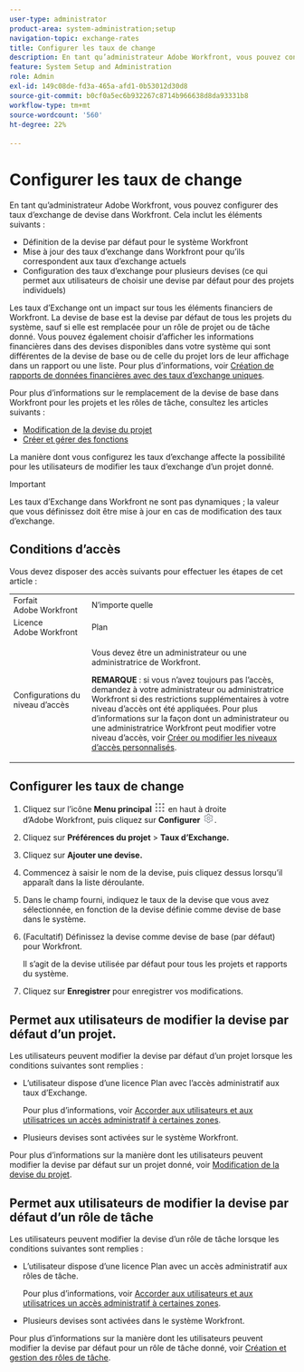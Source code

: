 ```yaml
---
user-type: administrator
product-area: system-administration;setup
navigation-topic: exchange-rates
title: Configurer les taux de change
description: En tant qu’administrateur Adobe Workfront, vous pouvez configurer des taux d’exchange de devise dans Workfront.
feature: System Setup and Administration
role: Admin
exl-id: 149c08de-fd3a-465a-afd1-0b53012d30d8
source-git-commit: b0cf0a5ec6b932267c8714b966638d8da93331b8
workflow-type: tm+mt
source-wordcount: '560'
ht-degree: 22%

---
```


# Configurer les taux de change

<!--
<p data-mc-conditions="QuicksilverOrClassic.Draft mode">*** DON'T DELETE, DRAFT OR HIDE THIS ARTICLE. IT IS LINKED TO THE PRODUCT, THROUGH THE CONTEXT SENSITIVE HELP LINKS. **</p>
-->

En tant qu’administrateur Adobe Workfront, vous pouvez configurer des taux d’exchange de devise dans Workfront. Cela inclut les éléments suivants :

* Définition de la devise par défaut pour le système Workfront
* Mise à jour des taux d’exchange dans Workfront pour qu’ils correspondent aux taux d’exchange actuels
* Configuration des taux d’exchange pour plusieurs devises (ce qui permet aux utilisateurs de choisir une devise par défaut pour des projets individuels)

Les taux d’Exchange ont un impact sur tous les éléments financiers de Workfront. La devise de base est la devise par défaut de tous les projets du système, sauf si elle est remplacée pour un rôle de projet ou de tâche donné. Vous pouvez également choisir d’afficher les informations financières dans des devises disponibles dans votre système qui sont différentes de la devise de base ou de celle du projet lors de leur affichage dans un rapport ou une liste. Pour plus d’informations, voir [Création de rapports de données financières avec des taux d’exchange uniques](../../../reports-and-dashboards/reports/creating-and-managing-reports/create-financial-data-reports-unique-exchange-rates.md).

Pour plus d’informations sur le remplacement de la devise de base dans Workfront pour les projets et les rôles de tâche, consultez les articles suivants :

* [Modification de la devise du projet](../../../manage-work/projects/project-finances/change-project-currency.md)
* [Créer et gérer des fonctions](../../../administration-and-setup/set-up-workfront/organizational-setup/create-manage-job-roles.md)

La manière dont vous configurez les taux d’exchange affecte la possibilité pour les utilisateurs de modifier les taux d’exchange d’un projet donné.

>[!IMPORTANT]
>
>Les taux d’Exchange dans Workfront ne sont pas dynamiques ; la valeur que vous définissez doit être mise à jour en cas de modification des taux d’exchange.

## Conditions d’accès

Vous devez disposer des accès suivants pour effectuer les étapes de cet article :

<table style="table-layout:auto"> 
 <col> 
 <col> 
 <tbody> 
  <tr> 
   <td role="rowheader">Forfait Adobe Workfront</td> 
   <td>N’importe quelle</td> 
  </tr> 
  <tr> 
   <td role="rowheader">Licence Adobe Workfront</td> 
   <td>Plan</td> 
  </tr> 
  <tr> 
   <td role="rowheader">Configurations du niveau d’accès</td> 
   <td> <p>Vous devez être un administrateur ou une administratrice de Workfront.</p> <p><b>REMARQUE</b> : si vous n’avez toujours pas l’accès, demandez à votre administrateur ou administratrice Workfront si des restrictions supplémentaires à votre niveau d’accès ont été appliquées. Pour plus d’informations sur la façon dont un administrateur ou une administratrice Workfront peut modifier votre niveau d’accès, voir <a href="../../../administration-and-setup/add-users/configure-and-grant-access/create-modify-access-levels.md" class="MCXref xref">Créer ou modifier les niveaux d’accès personnalisés</a>.</p> </td> 
  </tr> 
 </tbody> 
</table>

## Configurer les taux de change

1. Cliquez sur l’icône **Menu principal** ![](assets/main-menu-icon.png) en haut à droite d’Adobe Workfront, puis cliquez sur **Configurer** ![](assets/gear-icon-settings.png).

1. Cliquez sur **Préférences du projet** > **Taux d’Exchange.**

1. Cliquez sur **Ajouter une devise.**
1. Commencez à saisir le nom de la devise, puis cliquez dessus lorsqu’il apparaît dans la liste déroulante.

1. Dans le champ fourni, indiquez le taux de la devise que vous avez sélectionnée, en fonction de la devise définie comme devise de base dans le système.
1. (Facultatif) Définissez la devise comme devise de base (par défaut) pour Workfront.

   Il s’agit de la devise utilisée par défaut pour tous les projets et rapports du système.

1. Cliquez sur **Enregistrer** pour enregistrer vos modifications.

## Permet aux utilisateurs de modifier la devise par défaut d’un projet.

Les utilisateurs peuvent modifier la devise par défaut d’un projet lorsque les conditions suivantes sont remplies :

* L’utilisateur dispose d’une licence Plan avec l’accès administratif aux taux d’Exchange.

  Pour plus d’informations, voir [Accorder aux utilisateurs et aux utilisatrices un accès administratif à certaines zones](../../../administration-and-setup/add-users/configure-and-grant-access/grant-users-admin-access-certain-areas.md).

* Plusieurs devises sont activées sur le système Workfront.

Pour plus d’informations sur la manière dont les utilisateurs peuvent modifier la devise par défaut sur un projet donné, voir [Modification de la devise du projet](../../../manage-work/projects/project-finances/change-project-currency.md).

## Permet aux utilisateurs de modifier la devise par défaut d’un rôle de tâche

Les utilisateurs peuvent modifier la devise d’un rôle de tâche lorsque les conditions suivantes sont remplies :

* L’utilisateur dispose d’une licence Plan avec un accès administratif aux rôles de tâche.

  Pour plus d’informations, voir [Accorder aux utilisateurs et aux utilisatrices un accès administratif à certaines zones](../../../administration-and-setup/add-users/configure-and-grant-access/grant-users-admin-access-certain-areas.md).

* Plusieurs devises sont activées dans le système Workfront.

Pour plus d’informations sur la manière dont les utilisateurs peuvent modifier la devise par défaut pour un rôle de tâche donné, voir [Création et gestion des rôles de tâche](../../../administration-and-setup/set-up-workfront/organizational-setup/create-manage-job-roles.md).
